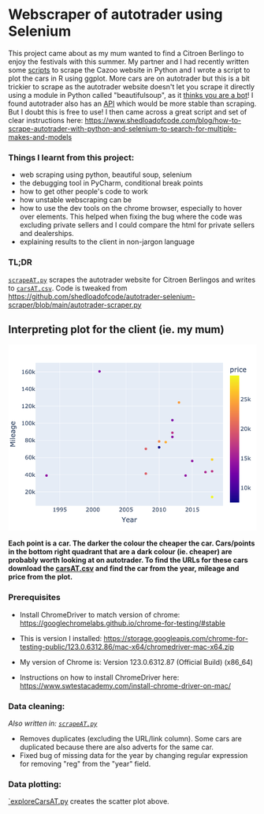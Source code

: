 # Webscraper of autotrader using Selenium 

This project came about as my mum wanted to find a Citroen Berlingo to enjoy the festivals with this summer. My partner and I had recently written some [scripts](https://github.com/pmacg/cazooScraper) to scrape the Cazoo website in Python and I wrote a script to plot the cars in R using ggplot. More cars are on autotrader but this is a bit trickier to scrape as the autotrader website doesn't let you scrape it directly using a module in Python called "beautifulsoup", as it [thinks you are a bot](https://github.com/AmeliaES/cars/tree/f13d63fff0366a4ab55f93fc0c9050877eb5d4c3)! I found autotrader also has an [API](https://www.autotrader.co.uk/partners/retailer/auto-trader-connect) which would be more stable than scraping. But I doubt this is free to use! I then came across a great script and set of clear instructions here: https://www.shedloadofcode.com/blog/how-to-scrape-autotrader-with-python-and-selenium-to-search-for-multiple-makes-and-models

### Things I learnt from this project:
* web scraping using python, beautiful soup, selenium
* the debugging tool in PyCharm, conditional break points
* how to get other people's code to work
* how unstable webscraping can be
* how to use the dev tools on the chrome browser, especially to hover over elements. This helped when fixing the bug where the code was excluding private sellers and I could compare the html for private sellers and dealerships.
* explaining results to the client in non-jargon language

### TL;DR
[`scrapeAT.py`](scrapeAT.py) scrapes the autotrader website for Citroen Berlingos and writes to [`carsAT.csv`](carsAT.csv). Code is tweaked from https://github.com/shedloadofcode/autotrader-selenium-scraper/blob/main/autotrader-scraper.py

## Interpreting plot for the client (ie. my mum)
![carsAT.png](carsAT.png?raw=true)

**Each point is a car. The darker the colour the cheaper the car. Cars/points in the bottom right quadrant that are a dark colour (ie. cheaper) are probably worth looking at on autotrader. To find the URLs for these cars download the [carsAT.csv](carsAT.csv) and find the car from the year, mileage and price from the plot.**

### Prerequisites
* Install ChromeDriver to match version of chrome: https://googlechromelabs.github.io/chrome-for-testing/#stable

* This is version I installed:
https://storage.googleapis.com/chrome-for-testing-public/123.0.6312.86/mac-x64/chromedriver-mac-x64.zip

* My version of Chrome is: Version 123.0.6312.87 (Official Build) (x86_64)

* Instructions on how to install ChromeDriver here:
https://www.swtestacademy.com/install-chrome-driver-on-mac/

### Data cleaning:
*Also written in: [`scrapeAT.py`](scrapeAT.py)*
* Removes duplicates (excluding the URL/link column). Some cars are duplicated because there are also adverts for the same car.
* Fixed bug of missing data for the year by changing regular expression for removing "reg" from the "year" field.

### Data plotting:
[`exploreCarsAT.py](exploreCars.py) creates the scatter plot above.
  
